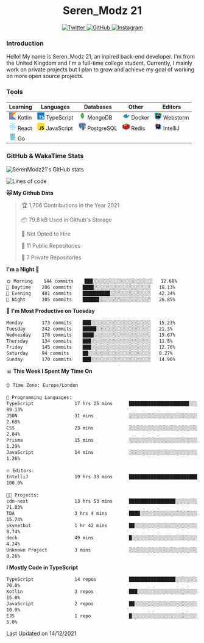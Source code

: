 <div align="center">
  <h1>Seren_Modz 21</h1>
  <a href="https://twitter.com/SerenModz21">
    <img alt="Twitter" src="https://img.shields.io/badge/twitter%20-%231DA1F2.svg?&style=for-the-badge&logo=Twitter&logoColor=white">
  </a>
  <a href="https://github.com/SerenModz21">
    <img alt="GitHub" src="https://img.shields.io/badge/github%20-%23121011.svg?&style=for-the-badge&logo=github&logoColor=white">
  </a>
  <a href="https://www.instagram.com/serenmodz21">
    <img alt="Instagram" src="https://img.shields.io/badge/instagram%20-%23E4405F.svg?&style=for-the-badge&logo=Instagram&logoColor=white">
  </a>
</div>

### Introduction

Hello! My name is Seren_Modz 21, an inpired back-end developer. I'm from the United Kingdom and I'm a full-time college student. Currently, I mainly work on private projects but I plan to grow and achieve my goal of working on more open source projects. 

### Tools

 **Learning**                                        | **Languages**                                               | **Databases**                                               | **Other**                                           | **Editors**                                                  
-----------------------------------------------------|-------------------------------------------------------------|-------------------------------------------------------------|-----------------------------------------------------|--------------------------------------------------------------
 <img width="19px" src="./assets/kotlin.svg"> Kotlin | <img width="19px" src="./assets/typescript.svg"> TypeScript | <img width="19px" src="./assets/mongodb.svg"> MongoDB       | <img width="19px" src="./assets/docker.svg"> Docker | <img width="19px" src="./assets/webstorm.svg"> Webstorm      
 <img width="19px" src="./assets/react.svg"> React   | <img width="19px" src="./assets/javascript.svg"> JavaScript | <img width="19px" src="./assets/postgresql.svg"> PostgreSQL | <img width="19px" src="./assets/redis.svg"> Redis   | <img width="19px" src="./assets/intellij-idea.svg"> IntelliJ
 <img width="19px" src="./assets/go.svg"> Go         |                                                             |                                                             |                                                     |                                                                                                               

### GitHub & WakaTime Stats

![SerenModz21's GitHub stats](https://github-readme-stats.vercel.app/api?username=SerenModz21&show_icons=true&theme=dark)

<!--START_SECTION:waka-->
![Lines of code](https://img.shields.io/badge/From%20Hello%20World%20I%27ve%20Written-48436%20lines%20of%20code-blue)

**🐱 My Github Data** 

> 🏆 1,706 Contributions in the Year 2021
 > 
> 📦 79.8 kB Used in Github's Storage 
 > 
> 🚫 Not Opted to Hire
 > 
> 📜 11 Public Repositories 
 > 
> 🔑 7 Private Repositories  
 > 
**I'm a Night 🦉** 

```text
🌞 Morning    144 commits    ███░░░░░░░░░░░░░░░░░░░░░░   12.68% 
🌆 Daytime    206 commits    ████░░░░░░░░░░░░░░░░░░░░░   18.13% 
🌃 Evening    481 commits    ██████████░░░░░░░░░░░░░░░   42.34% 
🌙 Night      305 commits    ██████░░░░░░░░░░░░░░░░░░░   26.85%

```
📅 **I'm Most Productive on Tuesday** 

```text
Monday       173 commits    ███░░░░░░░░░░░░░░░░░░░░░░   15.23% 
Tuesday      242 commits    █████░░░░░░░░░░░░░░░░░░░░   21.3% 
Wednesday    178 commits    ████░░░░░░░░░░░░░░░░░░░░░   15.67% 
Thursday     134 commits    ███░░░░░░░░░░░░░░░░░░░░░░   11.8% 
Friday       145 commits    ███░░░░░░░░░░░░░░░░░░░░░░   12.76% 
Saturday     94 commits     ██░░░░░░░░░░░░░░░░░░░░░░░   8.27% 
Sunday       170 commits    ███░░░░░░░░░░░░░░░░░░░░░░   14.96%

```


📊 **This Week I Spent My Time On** 

```text
⌚︎ Time Zone: Europe/London

💬 Programming Languages: 
TypeScript               17 hrs 25 mins      ██████████████████████░░░   89.13% 
JSON                     31 mins             ░░░░░░░░░░░░░░░░░░░░░░░░░   2.68% 
CSS                      23 mins             ░░░░░░░░░░░░░░░░░░░░░░░░░   2.04% 
Prisma                   15 mins             ░░░░░░░░░░░░░░░░░░░░░░░░░   1.29% 
JavaScript               14 mins             ░░░░░░░░░░░░░░░░░░░░░░░░░   1.26%

🔥 Editors: 
IntelliJ                 19 hrs 33 mins      █████████████████████████   100.0%

🐱‍💻 Projects: 
cdn-next                 13 hrs 53 mins      █████████████████░░░░░░░░   71.03% 
TDA                      3 hrs 4 mins        ████░░░░░░░░░░░░░░░░░░░░░   15.74% 
skynetbot                1 hr 42 mins        ██░░░░░░░░░░░░░░░░░░░░░░░   8.74% 
deck                     49 mins             █░░░░░░░░░░░░░░░░░░░░░░░░   4.24% 
Unknown Project          3 mins              ░░░░░░░░░░░░░░░░░░░░░░░░░   0.26%

```

**I Mostly Code in TypeScript** 

```text
TypeScript               14 repos            █████████████████░░░░░░░░   70.0% 
Kotlin                   3 repos             ███░░░░░░░░░░░░░░░░░░░░░░   15.0% 
JavaScript               2 repos             ██░░░░░░░░░░░░░░░░░░░░░░░   10.0% 
EJS                      1 repo              █░░░░░░░░░░░░░░░░░░░░░░░░   5.0%

```



 Last Updated on 14/12/2021
<!--END_SECTION:waka-->
